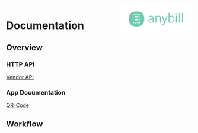 <img src="./Assets/logo.svg" width="200" alt="anybill logo" style="float: right;"/>

# Documentation

## Overview
### HTTP API

[Vendor API](./api_vendor.md)

### App Documentation

[QR-Code](./app_qr.md)

## Workflow
